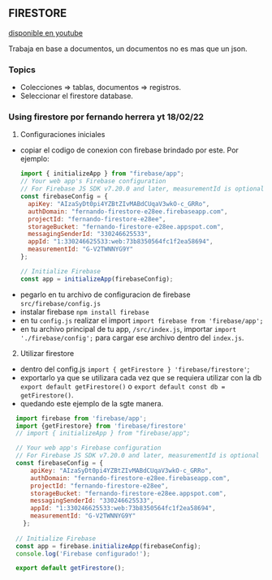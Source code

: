 ## FIRESTORE
[disponible en youtube](https://www.youtube.com/playlist?list=PLCKuOXG0bPi29EkcAuVCln9ISbExcQk66)

Trabaja en base a documentos, un documentos no es mas que un json.

### Topics
* Colecciones => tablas, documentos => registros.
* Seleccionar el firestore database.

### Using firestore por fernando herrera yt 18/02/22

 1. Configuraciones iniciales 

* copiar el codigo de conexion con firebase brindado por este. Por ejemplo:
  ```javascript
  import { initializeApp } from "firebase/app"; 
  // Your web app's Firebase configuration
  // For Firebase JS SDK v7.20.0 and later, measurementId is optional
  const firebaseConfig = {
    apiKey: "AIzaSyDt0pi4YZBtZIvMABdCUqaV3wkO-c_GRRo",
    authDomain: "fernando-firestore-e28ee.firebaseapp.com",
    projectId: "fernando-firestore-e28ee",
    storageBucket: "fernando-firestore-e28ee.appspot.com",
    messagingSenderId: "330246625533",
    appId: "1:330246625533:web:73b8350564fc1f2ea58694",
    measurementId: "G-V2TWNNYG9Y"
  };

  // Initialize Firebase
  const app = initializeApp(firebaseConfig);
  ```
* pegarlo en tu archivo de configuracion de firebase `src/firebase/config.js`
* instalar firebase `npm install firebase`
* en tu `config.js` realizar el import `import firebase from 'firebase/app';`
* en tu archivo principal de tu app, `/src/index.js`, importar `import './firebase/config';` para cargar ese archivo dentro del `index.js`.

2. Utilizar firestore
* dentro del config.js `import { getFirestore } 'firebase/firestore'`;
* exportarlo ya que se utilizara cada vez que se requiera utilizar con la db `export default getFirestore()` o
`export default const db = getFirestore()`.
* quedando este ejemplo de la sgte manera.
```js
  import firebase from 'firebase/app';
  import {getFirestore} from 'firebase/firestore'
  // import { initializeApp } from "firebase/app"; 

  // Your web app's Firebase configuration
  // For Firebase JS SDK v7.20.0 and later, measurementId is optional
  const firebaseConfig = {
      apiKey: "AIzaSyDt0pi4YZBtZIvMABdCUqaV3wkO-c_GRRo",
      authDomain: "fernando-firestore-e28ee.firebaseapp.com",
      projectId: "fernando-firestore-e28ee",
      storageBucket: "fernando-firestore-e28ee.appspot.com",
      messagingSenderId: "330246625533",
      appId: "1:330246625533:web:73b8350564fc1f2ea58694",
      measurementId: "G-V2TWNNYG9Y"
    };
    
  // Initialize Firebase
  const app = firebase.initializeApp(firebaseConfig);
  console.log('Firebase configurado!');

  export default getFirestore();
```
